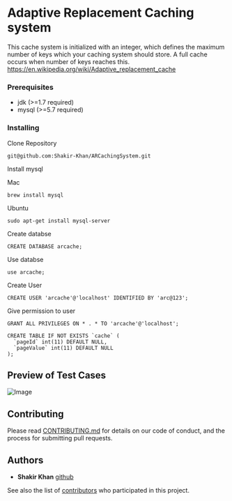 # Adaptive Replacement Caching system
This cache system is initialized with an integer, which defines the maximum number of keys which your caching system should store. A full cache occurs when number of keys reaches this.
https://en.wikipedia.org/wiki/Adaptive_replacement_cache


### Prerequisites
* jdk (>=1.7 required)
* mysql (>=5.7 required)


### Installing

Clone Repository

```
git@github.com:Shakir-Khan/ARCachingSystem.git
```
Install mysql

Mac
```
brew install mysql
```
Ubuntu
```
sudo apt-get install mysql-server
```

Create databse

```
CREATE DATABASE arcache;
```

Use databse

```
use arcache;

```

Create User

```
CREATE USER 'arcache'@'localhost' IDENTIFIED BY 'arc@123';
```

Give permission to user

```
GRANT ALL PRIVILEGES ON * . * TO 'arcache'@'localhost';
```

```
CREATE TABLE IF NOT EXISTS `cache` (
  `pageId` int(11) DEFAULT NULL,
  `pageValue` int(11) DEFAULT NULL
);
```

## Preview of Test Cases

![Image]()

## Contributing

Please read [CONTRIBUTING.md](https://github.com/Shakir-Khan/ARCachingSystem/blob/master/CONTRIBUTING.md) for details on our code of conduct, and the process for submitting pull requests.


## Authors

* **Shakir Khan** [github](https://github.com/Shakir-Khan)

See also the list of [contributors](https://github.com/Shakir-Khan/ARCachingSystem/graphs/contributors) who participated in this project.
